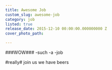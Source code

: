 ```yaml
---
title: Awesome Job
custom_slug: awesome-job
category: job
listed: true
release_date: 2015-12-10 00:00:00.000000000 Z
cover_photo_path: 

---
```

###WOW###
-such
-a
-job

#really#
join us
we have beers